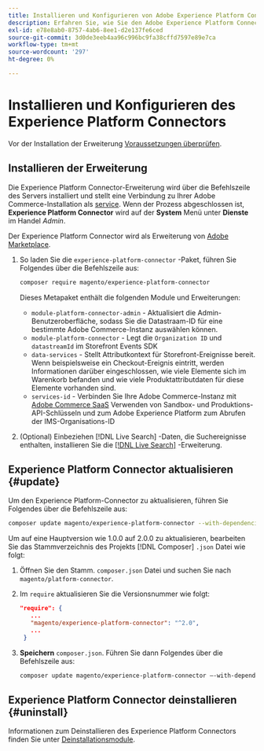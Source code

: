 ```yaml
---
title: Installieren und Konfigurieren von Adobe Experience Platform Connector von Adobe Commerce
description: Erfahren Sie, wie Sie den Adobe Experience Platform Connector von Adobe Commerce installieren, konfigurieren, aktualisieren und deinstallieren.
exl-id: e78e8ab0-8757-4ab6-8ee1-d2e137fe6ced
source-git-commit: 3d0de3eeb4aa96c996bc9fa38cffd7597e89e7ca
workflow-type: tm+mt
source-wordcount: '297'
ht-degree: 0%

---
```


# Installieren und Konfigurieren des Experience Platform Connectors

Vor der Installation der Erweiterung [Voraussetzungen überprüfen](overview.md#prereqs).

## Installieren der Erweiterung

Die Experience Platform Connector-Erweiterung wird über die Befehlszeile des Servers installiert und stellt eine Verbindung zu Ihrer Adobe Commerce-Installation als [service](../landing/saas.md). Wenn der Prozess abgeschlossen ist, **Experience Platform Connector** wird auf der **System** Menü unter **Dienste** im Handel _Admin_.

Der Experience Platform Connector wird als Erweiterung von [Adobe Marketplace](https://marketplace.magento.com/magento-experience-platform-connector.html).

1. So laden Sie die `experience-platform-connector` -Paket, führen Sie Folgendes über die Befehlszeile aus:

   ```bash
   composer require magento/experience-platform-connector
   ```

   Dieses Metapaket enthält die folgenden Module und Erweiterungen:

   * `module-platform-connector-admin` - Aktualisiert die Admin-Benutzeroberfläche, sodass Sie die Datastraam-ID für eine bestimmte Adobe Commerce-Instanz auswählen können.
   * `module-platform-connector` - Legt die `Organization ID` und `datastreamId` im Storefront Events SDK
   * `data-services` - Stellt Attributkontext für Storefront-Ereignisse bereit. Wenn beispielsweise ein Checkout-Ereignis eintritt, werden Informationen darüber eingeschlossen, wie viele Elemente sich im Warenkorb befanden und wie viele Produktattributdaten für diese Elemente vorhanden sind.
   * `services-id` - Verbinden Sie Ihre Adobe Commerce-Instanz mit [Adobe Commerce SaaS](../landing/saas.md) Verwenden von Sandbox- und Produktions-API-Schlüsseln und zum Adobe Experience Platform zum Abrufen der IMS-Organisations-ID

1. (Optional) Einbeziehen [!DNL Live Search] -Daten, die Suchereignisse enthalten, installieren Sie die [[!DNL Live Search]](../live-search/install.md) -Erweiterung.

## Experience Platform Connector aktualisieren {#update}

Um den Experience Platform-Connector zu aktualisieren, führen Sie Folgendes über die Befehlszeile aus:

```bash
composer update magento/experience-platform-connector --with-dependencies
```

Um auf eine Hauptversion wie 1.0.0 auf 2.0.0 zu aktualisieren, bearbeiten Sie das Stammverzeichnis des Projekts [!DNL Composer] `.json` Datei wie folgt:

1. Öffnen Sie den Stamm. `composer.json` Datei und suchen Sie nach `magento/platform-connector`.

1. Im `require` aktualisieren Sie die Versionsnummer wie folgt:

   ```json
   "require": {
      ...
      "magento/experience-platform-connector": "^2.0",
      ...
    }
   ```

1. **Speichern** `composer.json`. Führen Sie dann Folgendes über die Befehlszeile aus:

   ```bash
   composer update magento/experience-platform-connector –-with-dependencies
   ```

## Experience Platform Connector deinstallieren {#uninstall}

Informationen zum Deinstallieren des Experience Platform Connectors finden Sie unter [Deinstallationsmodule](https://experienceleague.adobe.com/docs/commerce-operations/installation-guide/tutorials/uninstall-modules.html).
